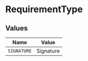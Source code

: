 # RequirementType


## Values

| Name        | Value       |
| ----------- | ----------- |
| `SIGNATURE` | Signature   |